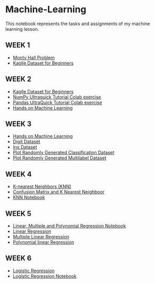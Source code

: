 # Machine-Learning
This notebook represents the tasks and assignments of my machine learning lesson.

## WEEK 1
* [Monty Hall Problem](Monty_Hall_problem.ipynb)
* [Kaglle Dataset for Beginners](basic_informations_in_machine_learning_step_1.ipynb)

## WEEK 2
* [Kaglle Dataset for Beginners](basic_informations_in_machine_learning.ipynb)
* [NumPy Ultraquick Tutorial Colab exercise](working_on_numpy_library_with_arrays.ipynb)
* [Pandas UltraQuick Tutorial Colab exercise](working_on_pandas_library_with_data_frames.ipynb)
* [Hands on Machine Learning](hands_on_machine_learning_chapter_2_first_three_section.ipynb)

## WEEK 3
* [Hands on Machine Learning](hands_on_machine_learning_chapter_2_first_four_section)
* [Digit Dataset](the_digit_dataset.ipynb)
* [Irıs Dataset](iris_dataset.ipynb)
* [Plot Randomly Generated Classification Dataset](plot_randomly_generated_classification_dataset.ipynb)
* [Plot Randomly Generated Multilabel Dataset](plot_randomly_generated_multilabel_dataset.ipynb)

## WEEK 4
* [K-nearest Neighbors (KNN)](k_nearest__neighbors_(knn).ipynb)
* [Confusion Matrix and K Nearest Neighboor](confusion_matrix.ipynb)
* [KNN Notebook](KNN_notebook.ipynb)

## WEEK 5
* [Linear, Multiple and Polynomial Regression Notebook](linear_multiple_polynomial_regression_notebook.ipynb)
* [Linear Regression](linear_regression.ipynb)
* [Multiple Linear Regression](multiple_linear_regression.ipynb)
* [Polynomial linear Regression](polynomial_linear_regression.ipynb)

## WEEK 6
* [Logistic Regression](logistic_regression.ipynb)
* [Logistic Regression Notebook](logistic_regression_notebook.ipynb)



